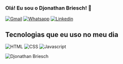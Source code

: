 ### Olá! Eu sou o Djonathan Briesch! 👋

[![Gmail](https://img.shields.io/badge/Gmail-D14836?style=for-the-badge&logo=gmail&logoColor=white)](https://criarmeulink.com.br/u/1695451544)
[![Whatsapp](https://img.shields.io/badge/WhatsApp-25D366?style=for-the-badge&logo=whatsapp&logoColor=white)](https://criarmeulink.com.br/u/1695451550)
[![Linkedin](https://img.shields.io/badge/LinkedIn-0077B5?style=for-the-badge&logo=linkedin&logoColor=white)](https://www.linkedin.com/in/djonathan-vinicius-briesch-dos-santos-136794249?lipi=urn%3Ali%3Apage%3Ad_flagship3_profile_view_base_contact_details%3BIGujYTx%2FQxqxCVK%2BPTeDFQ%3D%3D)

## Tecnologias que eu uso no meu dia

![HTML](https://img.shields.io/badge/HTML5-E34F26?style=for-the-badge&logo=html5&logoColor=white)
![CSS](https://img.shields.io/badge/CSS3-1572B6?style=for-the-badge&logo=css3&logoColor=white)
![Javascript](https://img.shields.io/badge/JavaScript-323330?style=for-the-badge&logo=javascript&logoColor=F7DF1E)

![Djonathan Briesch](https://github-readme-stats.vercel.app/api/top-langs/?username=Djonathan-Briesch&size_weight=0.5&count_weight=0.5)
